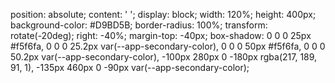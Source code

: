 <!-- <h6>About The Position:</h6>
                        <p>The Integration Engineer (Boomi) is a crucial member of the Solution Engineering team responsible for the successful integration of Gloat's customers' tech stack systems into their customer environments.. You will use  Boomi to deliver and maintain custom and productised integrations In addition to ensuring smooth integrations, you will actively contribute to documenting Gloat's best practices for standard integrations and facilitate knowledge sharing across various functions. As a small company you will also have the opportunity to engage with other aspects of our business</p>
                        <ol>
                            <li>Product Design</li>
                            <li>Internal and External Documentation</li>
                        </ol>

                        <h6>About The Position</h6>
                        <ol>
                            <li>
                                Subject Matter Expertise (SME):
                                <ul>
                                    <li>Expert on the Boomi integration platform, fully understanding its capabilities and requirements.</li>
                                    <li>Collaborate with customers to define integration needs and provide expert guidance on technical aspects</li>
                                </ul>
                            </li>
                            <li>
                                Requirements Management:
                                <ul>
                                    <li>Review and approve all functional and technical integration requirements documentation prior to customer sign-off</li>
                                    <li>Ensure that integration requirements align with customer expectations and project objectives</li>
                                </ul>
                            </li>
                        </ol> -->



position: absolute;
    content: ' ';
    display: block;
    width: 120%;
    height: 400px;
    background-color: #D9BD5B;
    border-radius: 100%;
    transform: rotate(-20deg);
    right: -40%;
    margin-top: -40px;
    box-shadow: 0 0 0 25px #f5f6fa, 0 0 0 25.2px var(--app-secondary-color), 0 0 0 50px #f5f6fa, 0 0 0 50.2px var(--app-secondary-color), -100px 280px 0 -180px rgba(217, 189, 91, 1), -135px 460px 0 -90px var(--app-secondary-color);